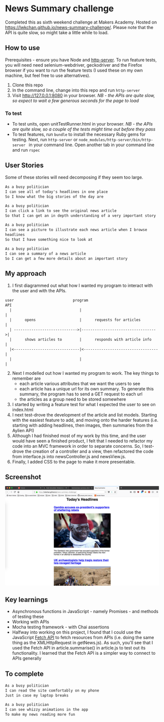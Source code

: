 # News Summary challenge

Completed this as sixth weekend challenge at Makers Academy. Hosted on https://lwkchan.github.io/news-summary-challenge/. Please note that the API is quite slow, so might take a little while to load.

## How to use

Prerequisites - ensure you have Node and [http-server](https://www.npmjs.com/package/http-server). To run feature tests, you will need need selenium-webdriver, geckodriver and the Firefox browser if you want to run the feature tests (I used these on my own machine, but feel free to use alternatives).

1. Clone this repo
2. In the command line, change into this repo and run ```http-server```
3. Visit http://127.0.0.1:8080 in your browser. *NB - the APIs are quite slow, so expect to wait a few generous seconds for the page to load*

### To test

* To test units, open unitTestRunner.html in your browser. *NB - the APIs are quite slow, so a couple of the tests might time out before they pass*
* To test features, run ```bundle``` to install the necessary Ruby gems for testing. Next, run ```http-server``` or ```node_modules/http-server/bin/http-server ``` in your command line. Open another tab in your command line and run ```rspec```

## User Stories

Some of these stories will need decomposing if they seem too large.

```
As a busy politician
I can see all of today's headlines in one place
So I know what the big stories of the day are
```

```
As a busy politician
I can click a link to see the original news article
So that I can get an in depth understanding of a very important story
```

```
As a busy politician
I can see a picture to illustrate each news article when I browse headlines
So that I have something nice to look at
```

```
As a busy politician
I can see a summary of a news article
So I can get a few more details about an important story
```
## My approach

1. I first diagrammed out what how I wanted my program to interact with the user and with the APIs.

```
user                           program                               API
  |                               |                                   |
  |      opens                    |      requests for articles        |
  | ----------------------------->|---------------------------------->|
  |      shows articles to        |      responds with article info   |
  |<------------------------------|<----------------------------------|
  |                               |                                   |
```
2. Next I modelled out how I wanted my program to work. The key things to remember are
      * each article various attributes that we want the users to see
      * each article has a unique url for its own summary. To generate this summary, the program has to send a GET request to each url
      * the articles as a group need to be stored somewhere
3. I started by writing a feature test for what I expected the user to see on index.html
4. I next test-drove the development of the article and list models. Starting with the easiest feature to add, and moving onto the harder features (i.e. starting with adding headlines, then images, then summaries from the Aylien API)
5. Although I had finished most of my work by this time, and the user would have seen a finished product, I felt that I needed to refactor my code into an MVC framework in order to separate concerns. So, I test-drove the creation of a controller and a view, then refactored the code from interface.js into newsController.js and newsView.js.
6. Finally, I added CSS to the page to make it more presentable.

## Screenshot

<img src="images/screenshot.png" width="600">

## Key learnings

* Asynchronous functions in JavaScript - namely Promises - and methods of testing these
* Working with APIs
* Mocha testing framework - with Chai assertions
* Halfway into working on this project, I found that I could use the JavaScript [Fetch API](https://developer.mozilla.org/en-US/docs/Web/API/Fetch_API) to fetch resources from APIs (i.e. doing the same thing as the XMLHttpRequest in getNews.js). As such, you'll see that I used the Fetch API in article.summarise() in article.js to test out its functionality. I learned that the Fetch API is a simpler way to connect to APIs generally

## To complete

```
As a busy politician
I can read the site comfortably on my phone
Just in case my laptop breaks
```
```
As a busy politician
I can see whizzy animations in the app
To make my news reading more fun
```
